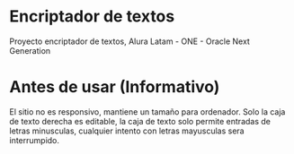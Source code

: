 # Encriptador de textos
Proyecto encriptador de textos, Alura Latam *-* ONE - Oracle Next Generation

# Antes de usar (Informativo)
El sitio no es responsivo, mantiene un tamaño para ordenador.
Solo la caja de texto derecha es editable, la caja de texto solo permite entradas de letras minusculas, cualquier intento con letras mayusculas sera interrumpido.
